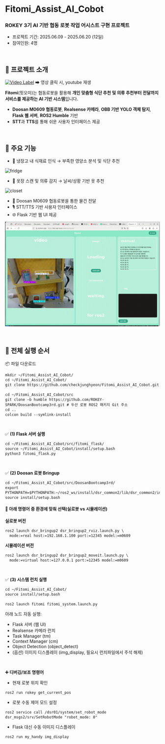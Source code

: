 # Fitomi_Assist_AI_Cobot

### ROKEY 3기 AI 기반 협동 로봇 작업 어시스트 구현 프로젝트
- 프로젝트 기간: 2025.06.09 - 2025.06.20 (12일)
- 참여인원: 4명

<br>

## 🎥 프로젝트 소개
[![Video Label](https://img.youtube.com/vi/7lKyawi-X6o/0.jpg)](https://youtu.be/7lKyawi-X6o)
  ➡ 영상 클릭 시, youtube 재생


**Fitomi**(핏오미)는 협동로봇을 활용해 **개인 맞춤형 식단 추천 및 의류 추천부터 전달까지 서비스를 제공하는 AI 기반 시스템**입니다.

- **Doosan M0609 협동로봇**, **Realsense 카메라**, **OBB 기반 YOLO 객체 탐지**, **Flask 웹 서버**, **ROS2 Humble** 기반
- **STT**과 **TTS**를 통해 쉬운 사용자 인터페이스 제공

<br>

## 🔧 주요 기능

- 🥗 냉장고 내 식재료 인식 → 부족한 영양소 분석 및 식단 추천

![fridge](./media/fridge.gif)
- 👕 옷장 스캔 및 의류 감지 → 날씨/상황 기반 옷 추천

![closet](./media/closet.gif)
- 🤖 Doosan M0609 협동로봇을 통한 물건 전달
- 🎙️ STT/TTS 기반 사용자 인터페이스
- 🌐 Flask 기반 웹 UI 제공

![gui](./media/gui.gif)

<br>

## 🚀 전체 실행 순서

📦 파일 다운로드
```
mkdir ~/Fitomi_Assist_AI_Cobot/
cd ~/Fitomi_Assist_AI_Cobot/
git clone https://github.com/checkjunghyeon/Fitomi_Assist_AI_Cobot.git

cd ~/Fitomi_Assist_AI_Cobot/src
git clone –b humble https://github.com/ROKEY-SPARK/DoosanBootcamp3rd.git # 두산 로봇 ROS2 패키지 Git 주소
cd ..
colcon build --symlink-install
```

<br>

✅ **(1) Flask 서버 실행**

```
cd ~/Fitomi_Assist_AI_Cobot/src/fitomi_flask/
source ~/Fitomi_Assist_AI_Cobot/install/setup.bash
python3 fitomi_flask.py
```

<br>

✅ **(2) Doosan 로봇 Bringup**
```
cd ~/Fitomi_Assist_AI_Cobot/src/DoosanBootcamp3rd/
export PYTHONPATH=$PYTHONPATH:~/ros2_ws/install/dsr_common2/lib/dsr_common2/imp
source install/setup.bash
```

#### 🔘 아래 명령어 중 환경에 맞춰 선택(실로봇 vs 시뮬레이션)

**실로봇 버전**
```
ros2 launch dsr_bringup2 dsr_bringup2_rviz.launch.py \
  mode:=real host:=192.168.1.100 port:=12345 model:=m0609
```

**시뮬레이션 버전**
```
ros2 launch dsr_bringup2 dsr_bringup2_moveit.launch.py \
  mode:=virtual host:=127.0.0.1 port:=12345 model:=m0609
```
<br>

✅ **(3) 시스템 런치 실행**
```
cd ~/Fitomi_Assist_AI_Cobot/
source install/setup.bash

ros2 launch fitomi fitomi_system.launch.py
```
아래 노드 자동 실행:
  * Flask 서버 (웹 UI)
  * Realsense 카메라 런치
  * Task Manager (tm)
  * Context Manager (cm)
  * Object Detection (object_detect)
  * (옵션) 이미지 디스플레이 (img_display, 필요시 런치파일에서 주석 해제)

<br>

**➕ 디버깅/보조 명령어**
- 현재 로봇 위치 확인
```
ros2 run rokey get_current_pos
```
- 로봇 수동 제어 모드 설정
```
ros2 service call /dsr01/system/set_robot_mode dsr_msgs2/srv/SetRobotMode "robot_mode: 0"
```
- Flask 대신 수동 이미지 디스플레이
```
ros2 run my_handy img_display
```
